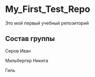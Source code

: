 # My_First_Test_Repo
Это мой первый учебный репозиторий

## Состав группы

Серов Иван

Мильбергер Никита

Гиль
